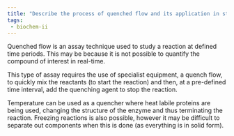```yaml
---
title: "Describe the process of quenched flow and its application in studying reactions. Explain how temperature can be utilized as a quencher in this method. "
tags:
 - biochem-ii
---
```

Quenched flow is an assay technique used to study a reaction at defined time periods. This may be because it is not possible to quantify the compound of interest in real-time.  

This type of assay requires the use of specialist equipment, a quench flow, to quickly mix the reactants (to start the reaction) and then, at a pre-defined time interval, add the quenching agent to stop the reaction.  

Temperature can be used as a quencher where heat labile proteins are being used, changing the structure of the enzyme and thus terminating the reaction. Freezing reactions is also possible, however it may be difficult to separate out components when this is done (as everything is in solid form).  
